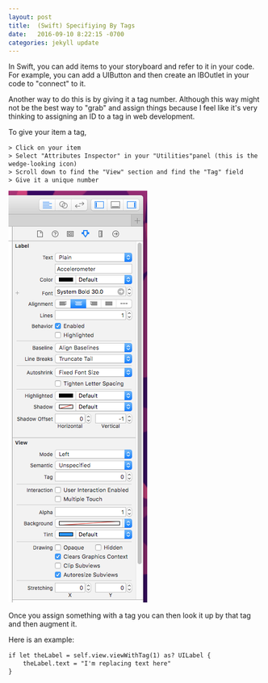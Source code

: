 ```yaml
---
layout: post
title:  (Swift) Specifiying By Tags
date:   2016-09-10 8:22:15 -0700
categories: jekyll update
---
```


In Swift, you can add items to your storyboard and refer to it in your code. For example, you can add a UIButton and then create an IBOutlet in your code to "connect" to it.

Another way to do this is by giving it a tag number. Although this way might not be the best way to "grab" and assign things because I feel like it's very thinking to assigning an ID to a tag in web development.

To give your item a tag,

```
> Click on your item
> Select "Attributes Inspector" in your "Utilities"panel (this is the wedge-looking icon)
> Scroll down to find the "View" section and find the "Tag" field
> Give it a unique number
```

![alt text](https://raw.githubusercontent.com/seimith/seimith.github.io/master/_assets/2016-09-11-assets/img1.png "Giving a UIView a tag")

Once you assign something with a tag you can then look it up by that tag and then augment it.

Here is an example:

```
if let theLabel = self.view.viewWithTag(1) as? UILabel {
	theLabel.text = "I'm replacing text here"
}
```
